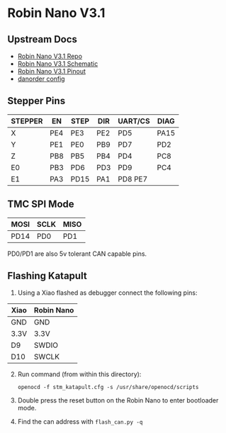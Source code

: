 # Robin Nano V3.1

## Upstream Docs

- [Robin Nano V3.1 Repo](https://github.com/makerbase-mks/MKS-Robin-Nano-V3.X/tree/main/hardware/MKS%20Robin%20Nano%20V3.1_001)
- [Robin Nano V3.1 Schematic](https://github.com/makerbase-mks/MKS-Robin-Nano-V3.X/blob/main/hardware/MKS%20Robin%20Nano%20V3.1_001/MKS%20Robin%20Nano%20V3.1_001%20SCH.pdf)
- [Robin Nano V3.1 Pinout](https://github.com/makerbase-mks/MKS-Robin-Nano-V3.X/blob/main/hardware/MKS%20Robin%20Nano%20V3.1_001/MKS%20Robin%20Nano%20V3.1_001%20PIN.pdf)
- [danorder config](https://github.com/danorder/Flsun-super-racer-Full-klipper-config-/blob/main/printer.cfg)

## Stepper Pins

| STEPPER | EN  | STEP | DIR | UART/CS | DIAG |
| ------- | --- | ---- | --- | ------- | ---- |
| X       | PE4 | PE3  | PE2 | PD5     | PA15 |
| Y       | PE1 | PE0  | PB9 | PD7     | PD2  |
| Z       | PB8 | PB5  | PB4 | PD4     | PC8  |
| E0      | PB3 | PD6  | PD3 | PD9     | PC4  |
| E1      | PA3 | PD15 | PA1 | PD8 PE7 |      |

## TMC SPI Mode

| MOSI | SCLK | MISO |
| ---- | ---- | ---- |
| PD14 | PD0  | PD1  |

PD0/PD1 are also 5v tolerant CAN capable pins.

## Flashing Katapult

1. Using a Xiao flashed as debugger connect the following pins:

| Xiao | Robin Nano |
| ---- | ---------- |
| GND  | GND        |
| 3.3V | 3.3V       |
| D9   | SWDIO      |
| D10  | SWCLK      |

2. Run command (from within this directory):

   `openocd -f stm_katapult.cfg -s /usr/share/openocd/scripts`

3. Double press the reset button on the Robin Nano to enter bootloader mode.

4. Find the can address with `flash_can.py -q`
